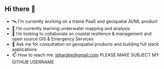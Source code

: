 ## Hi there 👋

- 🛰️ I’m currently working on a trame PaaS and geospatial AI/ML product
- 🌊 I’m currently learning underwater mapping and analysis
- 🤿 I’m looking to collaborate on coastal resilience & management and open source GIS & Emergency Services
- 💬 Ask me for consultation on geospatial products and building full stack applications
- 📫 How to reach me: jphardee@gmail.com PLEASE MAKE SUBJECT MY GITHUB USERNAME
<!--
**jph6366/jph6366** is a ✨ _special_ ✨ repository because its `README.md` (this file) appears on your GitHub profile.

Here are some ideas to get you started:

-->
